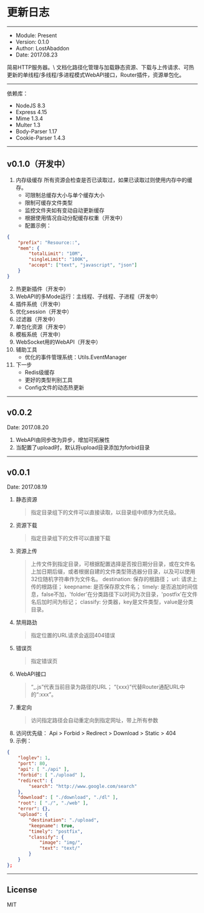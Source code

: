 更新日志
====

----

-	Module: Present
-	Version: 0.1.0
-	Author: LostAbaddon
-	Date: 2017.08.23

简易HTTP服务器。\\
文档化路径化管理与加载静态资源、下载与上传请求、可热更新的单线程/多线程/多进程模式WebAPI接口，Router插件，资源单包化。

----

依赖库：

-	NodeJS 8.3
-	Express 4.15
-	Mime 1.3.4
-	Multer 1.3
-	Body-Parser 1.17
-	Cookie-Parser 1.4.3

----

v0.1.0（开发中）
----

1.	内存级缓存
	所有资源会检查是否已读取过，如果已读取过则使用内存中的缓存。
	-	可限制总缓存大小与单个缓存大小
	-	限制可缓存文件类型
	-	监控文件夹如有变动自动更新缓存
	-	根据使用情况自动分配缓存权重（开发中）
	-	配置示例：

```json
{
	"prefix": "Resource::",
	"mem": {
		"totalLimit": "10M",
		"singleLimit": "100K",
		"accept": ["text", "javascript", "json"]
	}
}
```

2.	热更新插件（开发中）
3.	WebAPI的多Mode运行：主线程、子线程、子进程（开发中）
4.	插件系统（开发中）
5.	优化session（开发中）
6.	过滤器（开发中）
7.	单包化资源（开发中）
8.	模板系统（开发中）
9.	WebSocket用的WebAPI（开发中）
10.	辅助工具
	-	优化的事件管理系统：Utils.EventManager
11.	下一步
	-	Redis级缓存
	-	更好的类型判别工具
	-	Config文件的动态热更新

----

v0.0.2
----
Date: 2017.08.20

1.	WebAPI由同步改为异步，增加可拓展性
2.	当配置了upload时，默认将upload目录添加为forbid目录

----

v0.0.1
----
Date: 2017.08.19

1.	静态资源
	>	指定目录组下的文件可以直接读取，以目录组中顺序为优先级。
2.	资源下载
	>	指定目录组下的文件可以直接下载
3.	资源上传
	>	上传文件到指定目录，可根据配置选择是否按日期分目录，或在文件名上加日期后缀，或者根据自建的文件类型筛选器分目录，以及可以使用32位随机字符串作为文件名。
		destination: 保存的根路径；
		url: 请求上传的根路径；
		keepname: 是否保存原文件名；
		timely: 是否追加时间信息，false不加，'folder'在分类路径下以时间为次目录，'postfix'在文件名后加时间为标记；
		classify: 分类器，key是文件类型，value是分类目录。
4.	禁用路劲
	>	指定位置的URL请求会返回404错误
5.	错误页
	>	指定错误页
6.	WebAPI接口
	>	“_.js”代表当前目录为路径的URL；
	“{xxx}”代替Router通配URL中的“:xxx”。
7.	重定向
	>	访问指定路径会自动重定向到指定网址，带上所有参数
8.	访问优先级： Api > Forbid > Redirect > Download > Static > 404
9.	示例：

```json
{
	"loglev": 1,
	"port": 80,
	"api": [ "./api" ],
	"forbid": [ "./upload" ],
	"redirect": {
		"search": "http://www.google.com/search"
	},
	"download": [ "./download", "./dl" ],
	"root": [ "./", "./web" ],
	"error": {},
	"upload": {
		"destination": "./upload",
		"keepname": true,
		"timely": "postfix",
		"classify": {
			"image": "img/",
			"text": "text/"
		}
	}
};

```

----

License
----
MIT